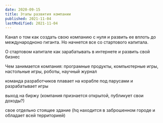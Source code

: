 ```yaml
---
date: 2020-09-15
title: Этапы развития компании
published: 2021-11-04
lastModified: 2021-11-04
---
```


Канал о том как создать свою компанию с нуля и развить ее вплоть до международноно гиганта. 
Но начнется все со стартового капитала.

О стартовом капитале
как зарабатывать в интернете и развить свой бизнес

Чем занимается компания: програмные продукты, компьютерные игры, настольные игры, роботы, научный журнал

команда разработчиков плавает на корабле под парусами и разрабатывает игры

выход на биржу (компания признается открытой, публикует свои доходы?)

свое отдельно стоящее здание (hq находится в заброшенном городе и обладает всей территорией)